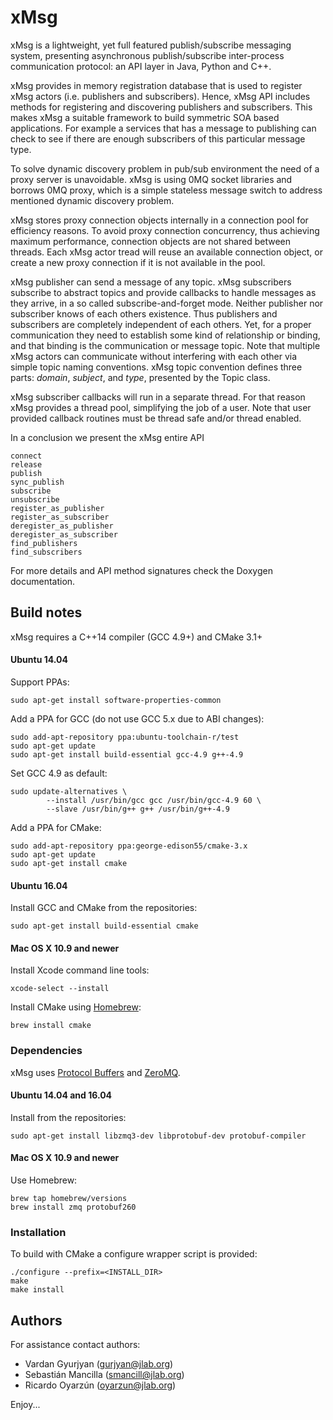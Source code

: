 # xMsg

xMsg is a lightweight, yet full featured publish/subscribe messaging system,
presenting asynchronous publish/subscribe inter-process communication
protocol: an API layer in Java, Python and C++.

xMsg provides in memory registration database that is used to register xMsg
actors (i.e. publishers and subscribers). Hence, xMsg API includes methods for
registering and discovering publishers and subscribers. This makes xMsg a
suitable framework to build symmetric SOA based applications. For example a
services that has a message to publishing can check to see if there are enough
subscribers of this particular message type.

To solve dynamic discovery problem in pub/sub environment the need of a proxy
server is unavoidable. xMsg is using 0MQ socket libraries and borrows 0MQ
proxy, which is a simple stateless message switch to address mentioned dynamic
discovery problem.

xMsg stores proxy connection objects internally in a connection pool for
efficiency reasons. To avoid proxy connection concurrency, thus achieving
maximum performance, connection objects are not shared between threads. Each
xMsg actor tread will reuse an available connection object, or create a new
proxy connection if it is not available in the pool.

xMsg publisher can send a message of any topic. xMsg subscribers subscribe
to abstract topics and provide callbacks to handle messages as they arrive,
in a so called subscribe-and-forget mode. Neither publisher nor subscriber
knows of each others existence. Thus publishers and subscribers are completely
independent of each others. Yet, for a proper communication they need to
establish some kind of relationship or binding, and that binding is the
communication or message topic. Note that multiple xMsg actors can
communicate without interfering with each other via simple topic
naming conventions. xMsg topic convention defines three parts: _domain_,
_subject_, and _type_, presented by the Topic class.

xMsg subscriber callbacks will run in a separate thread. For that reason xMsg
provides a thread pool, simplifying the job of a user. Note that user provided
callback routines must be thread safe and/or thread enabled.

In a conclusion we present the xMsg entire API

    connect
    release
    publish
    sync_publish
    subscribe
    unsubscribe
    register_as_publisher
    register_as_subscriber
    deregister_as_publisher
    deregister_as_subscriber
    find_publishers
    find_subscribers

For more details and API method signatures check the Doxygen documentation.


## Build notes

xMsg requires a C++14 compiler (GCC 4.9+) and CMake 3.1+

#### Ubuntu 14.04

Support PPAs:

    sudo apt-get install software-properties-common

Add a PPA for GCC (do not use GCC 5.x due to ABI changes):

    sudo add-apt-repository ppa:ubuntu-toolchain-r/test
    sudo apt-get update
    sudo apt-get install build-essential gcc-4.9 g++-4.9

Set GCC 4.9 as default:

    sudo update-alternatives \
            --install /usr/bin/gcc gcc /usr/bin/gcc-4.9 60 \
            --slave /usr/bin/g++ g++ /usr/bin/g++-4.9

Add a PPA for CMake:

    sudo add-apt-repository ppa:george-edison55/cmake-3.x
    sudo apt-get update
    sudo apt-get install cmake

#### Ubuntu 16.04

Install GCC and CMake from the repositories:

    sudo apt-get install build-essential cmake

#### Mac OS X 10.9 and newer

Install Xcode command line tools:

    xcode-select --install

Install CMake using [Homebrew](http://brew.sh/):

    brew install cmake

### Dependencies

xMsg uses [Protocol Buffers](https://developers.google.com/protocol-buffers/docs/downloads)
and [ZeroMQ](http://zeromq.org/area:download).

#### Ubuntu 14.04 and 16.04

Install from the repositories:

    sudo apt-get install libzmq3-dev libprotobuf-dev protobuf-compiler

#### Mac OS X 10.9 and newer

Use Homebrew:

    brew tap homebrew/versions
    brew install zmq protobuf260

### Installation

To build with CMake a configure wrapper script is provided:

    ./configure --prefix=<INSTALL_DIR>
    make
    make install


## Authors

For assistance contact authors:

* Vardan Gyurjyan    (<gurjyan@jlab.org>)
* Sebastián Mancilla (<smancill@jlab.org>)
* Ricardo Oyarzún    (<oyarzun@jlab.org>)

Enjoy...
